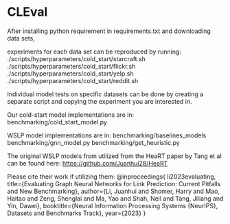 # CLEval

After installing python requirement in requirements.txt and downloading data sets,

experiments for each data set can be reproduced by running:
./scripts/hyperparameters/cold_start/starcraft.sh
./scripts/hyperparameters/cold_start/flickr.sh
./scripts/hyperparameters/cold_start/yelp.sh
./scripts/hyperparameters/cold_start/reddit.sh

Individual model tests on specific datasets can be done by creating a separate script and copying the experiment you are interested in.

Our cold-start model implementations are in:
benchmarking/cold_start_model.py

WSLP model implementations are in:
benchmarking/baselines_models
benchmarking/gnn_model.py
benchmarking/get_heuristic.py

The original WSLP models from utilized from the HeaRT paper by Tang et al can be found here:
https://github.com/Juanhui28/HeaRT

Please cite their work if utilizing them:
@inproceedings{
  li2023evaluating,
  title={Evaluating Graph Neural Networks for Link Prediction: Current Pitfalls and New Benchmarking},
  author={Li, Juanhui and Shomer, Harry and Mao, Haitao and Zeng, Shenglai and Ma, Yao and Shah, Neil and Tang, Jiliang and Yin, Dawei},
  booktitle={Neural Information Processing Systems {NeurIPS}, Datasets and Benchmarks Track},
  year={2023}
}